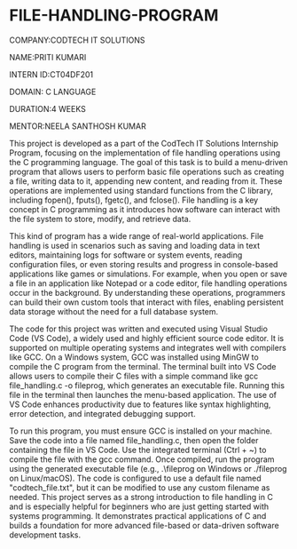 # FILE-HANDLING-PROGRAM

COMPANY:CODTECH IT SOLUTIONS

NAME:PRITI KUMARI

INTERN ID:CT04DF201

DOMAIN: C LANGUAGE

DURATION:4 WEEKS

MENTOR:NEELA SANTHOSH KUMAR

This project is developed as a part of the CodTech IT Solutions Internship Program, focusing on the implementation of file handling operations using the C programming language. The goal of this task is to build a menu-driven program that allows users to perform basic file operations such as creating a file, writing data to it, appending new content, and reading from it. These operations are implemented using standard functions from the C library, including fopen(), fputs(), fgetc(), and fclose(). File handling is a key concept in C programming as it introduces how software can interact with the file system to store, modify, and retrieve data.

This kind of program has a wide range of real-world applications. File handling is used in scenarios such as saving and loading data in text editors, maintaining logs for software or system events, reading configuration files, or even storing results and progress in console-based applications like games or simulations. For example, when you open or save a file in an application like Notepad or a code editor, file handling operations occur in the background. By understanding these operations, programmers can build their own custom tools that interact with files, enabling persistent data storage without the need for a full database system.

The code for this project was written and executed using Visual Studio Code (VS Code), a widely used and highly efficient source code editor. It is supported on multiple operating systems and integrates well with compilers like GCC. On a Windows system, GCC was installed using MinGW to compile the C program from the terminal. The terminal built into VS Code allows users to compile their C files with a simple command like gcc file_handling.c -o fileprog, which generates an executable file. Running this file in the terminal then launches the menu-based application. The use of VS Code enhances productivity due to features like syntax highlighting, error detection, and integrated debugging support.

To run this program, you must ensure GCC is installed on your machine. Save the code into a file named file_handling.c, then open the folder containing the file in VS Code. Use the integrated terminal (Ctrl + ~) to compile the file with the gcc command. Once compiled, run the program using the generated executable file (e.g., .\fileprog on Windows or ./fileprog on Linux/macOS). The code is configured to use a default file named "codtech_file.txt", but it can be modified to use any custom filename as needed. This project serves as a strong introduction to file handling in C and is especially helpful for beginners who are just getting started with systems programming. It demonstrates practical applications of C and builds a foundation for more advanced file-based or data-driven software development tasks.
